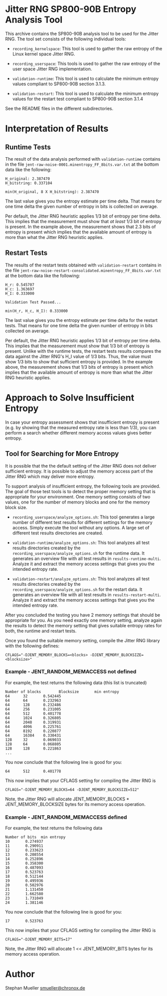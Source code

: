 # Jitter RNG SP800-90B Entropy Analysis Tool

This archive contains the SP800-90B analysis tool to be used for the Jitter RNG.
The tool set consists of the following individual tools:

- `recording_kernelspace`: This tool is used to gather the raw entropy of
  the Linux kernel space Jitter RNG.

- `recording_userspace`: This tools is used to gather the raw entropy of
  the user space Jitter RNG implementation.

- `validation-runtime`: This tool is used to calculate the minimum entropy
  values compliant to SP800-90B section 3.1.3.

- `validation-restart`: This tool is used to calculate the minimum entropy
  values for the restart test compliant to SP800-90B section 3.1.4

See the README files in the different subdirectories.

# Interpretation of Results

## Runtime Tests

The result of the data analysis performed with `validation-runtime` contains
in the file `jent-raw-noise-0001.minentropy_FF_8bits.var.txt` at the bottom data
like the following:

```
H_original: 2.387470
H_bitstring: 0.337104

min(H_original, 8 X H_bitstring): 2.387470
```

The last value gives you the entropy estimate per time delta. That means for one
time delta the given number of entropy in bits is collected on average.

Per default, the Jitter RNG heuristic applies 1/3 bit of entropy per
time delta. This implies that the measurement must show that *at least* 1/3 bit
of entropy is present. In the example above, the measurement shows that
2.3 bits of entropy is present which implies that the available amount of
entropy is more than what the Jitter RNG heuristic applies.

## Restart Tests

The results of the restart tests obtained with `validation-restart` contains
in the file `jent-raw-noise-restart-consolidated.minentropy_FF_8bits.var.txt`
at the bottom data like the following:

```
H_r: 0.545707
H_c: 1.363697
H_I: 0.333000

Validation Test Passed...

min(H_r, H_c, H_I): 0.333000
```

The last value gives you the entropy estimate per time delta for the restart
tests. That means for one time delta the given number of entropy in bits
collected on average.

Per default, the Jitter RNG heuristic applies 1/3 bit of entropy per
time delta. This implies that the measurement must show that 1/3 bit
of entropy is present. Unlike with the runtime tests, the restart tests
results compares the data against the Jitter RNG's H_I value of 1/3 bits.
Thus, the value must show 1/3 bits to show that sufficient entropy is
provided. In the example above, the measurement shows that
1/3 bits of entropy is present which implies that the available amount of
entropy is more than what the Jitter RNG heuristic applies.

# Approach to Solve Insufficient Entropy

In case your entropy assessment shows that insufficient entropy is
present (e.g. by showing that the measured entropy rate is less than 1/3), you
can perform a search whether different memory access values gives better
entropy.

## Tool for Searching for More Entropy

It is possible that the the default setting of the Jitter RNG does not deliver
sufficient entropy. It is possible to adjust the memory access part of the
Jitter RNG which may deliver more entropy.

To support analysis of insufficient entropy, the following tools are provided.
The goal of those test tools is to detect the proper memory setting that is
appropriate for your environment. One memory setting consists of two values,
one for the number of memory blocks and one for the memory block size.

- `recording_userspace/analyze_options.sh`: This tool generates a large number
  of different test results for different settings for the memory access. Simply
  execute the tool without any options. A large set of different test results
  directories are created.

- `validation-runtime/analyze_options.sh`: This tool analyzes all test results
  directories created by the `recording_userspace/analyze_options.sh` for
  the runtime data. It generates an overview file with all test results in
  `results-runtime-multi`. Analyze it and extract the memory access settings
  that gives you the intended entropy rate.

- `validation-restart/analyze_options.sh`: This tool analyzes all test results
  directories created by the `recording_userspace/analyze_options.sh` for
  the restart data. It generates an overview file with all test results in
  `results-restart-multi`. Analyze it and extract the memory access settings
  that gives you the intended entropy rate.

After you concluded the testing you have 2 memory settings that should be
appropriate for you. As you need exactly one memory setting, analyze again
the results to detect the memory setting that gives suitable entropy rates
for both, the runtime and restart tests.

Once you found the suitable memory setting, compile the Jitter RNG library
with the following defines:

`CFLAGS="-DJENT_MEMORY_BLOCKS=<blocks> -DJENT_MEMORY_BLOCKSIZE=<blocksize>"`

### Example - JENT_RANDOM_MEMACCESS not defined

For example, the test returns the following data (this list is truncated)

```
Number of blocks        Blocksize       min entropy
64      32       0.542445
64      64       0.232963
64      128      0.232486
64      256      0.231005
64      512      0.401778
64      1024     0.326805
64      2048     0.319931
64      4096     0.225761
64      8192     0.220877
64      16384    0.330431
128     32       0.069033
128     64       0.068805
128     128      0.221863
...
```

You now conclude that the following line is good for you:

```
64      512      0.401778
```

This now implies that your CFLAGS setting for compiling the Jitter RNG is

`CFLAGS="-DJENT_MEMORY_BLOCKS=64 -DJENT_MEMORY_BLOCKSIZE=512"`

Note, the Jitter RNG will allocate JENT_MEMORY_BLOCKS * JENT_MEMORY_BLOCKSIZE
bytes for its memory access operation.

### Example - JENT_RANDOM_MEMACCESS defined

For example, the test returns the following data

```
Number of bits  min entropy
10       0.274937
11       0.290911
12       0.233623
13       0.208554
14       0.252896
15       0.358300
16       0.487093
17       0.523763
18       0.512144
19       0.495936
20       0.502976
21       1.131450
22       1.662580
23       1.731049
24       1.381146
```

You now conclude that the following line is good for you:

```
17       0.523763
```

This now implies that your CFLAGS setting for compiling the Jitter RNG is

`CFLAGS="-DJENT_MEMORY_BITS=17"`

Note, the Jitter RNG will allocate 1 << JENT_MEMORY_BITS
bytes for its memory access operation.

# Author
Stephan Mueller <smueller@chronox.de>
